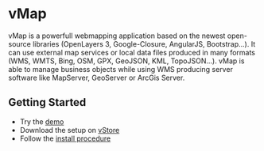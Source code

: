 # vMap

vMap is a powerfull webmapping application based on the newest open-source libraries (OpenLayers 3, Google-Closure, AngularJS, Bootstrap…).
It can use external map services or local data files produced in many formats (WMS, WMTS, Bing, OSM, GPX, GeoJSON, KML, TopoJSON...).
vMap is able to manage business objects while using WMS producing server software like MapServer, GeoServer or ArcGis Server.


## Getting Started

- Try the [demo](https://demo.veremes.net/vmap/)
- Download the setup on [vStore](https://vstore.veremes.net/store/)
- Follow the [install procedure](http://www.veremes.com/procedure-dinstallation-de-vmap)
